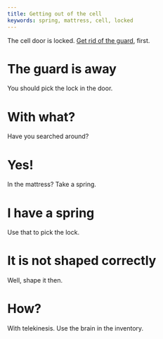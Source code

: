 ```yaml
---
title: Getting out of the cell
keywords: spring, mattress, cell, locked
---
```


The cell door is locked. [Get rid of the guard](005-guard.md), first.

# The guard is away
You should pick the lock in the door.

# With what?
Have you searched around?

# Yes!
In the mattress? Take a spring.

# I have a spring
Use that to pick the lock.

# It is not shaped correctly
Well, shape it then.

# How?
With telekinesis. Use the brain in the inventory.
